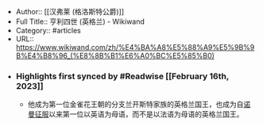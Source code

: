 - Author:: [[汉弗莱 (格洛斯特公爵)]]
- Full Title:: 亨利四世 (英格兰) - Wikiwand
- Category:: #articles
- URL:: https://www.wikiwand.com/zh/%E4%BA%A8%E5%88%A9%E5%9B%9B%E4%B8%96_(%E8%8B%B1%E6%A0%BC%E5%85%B0)
- ### Highlights first synced by #Readwise [[February 16th, 2023]]
    - 他成为第一位金雀花王朝的分支兰开斯特家族的英格兰国王，也成为自[诺曼征服](/zh/诺曼征服英格兰 "诺曼征服英格兰")以来第一位以英语为母语，而不是以法语为母语的英格兰国王。
